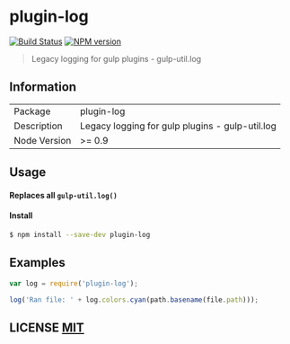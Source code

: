 # plugin-log

[![Build Status](https://travis-ci.org/stevelacy/plugin-log.png?branch=master)](https://travis-ci.org/stevelacy/plugin-log)
[![NPM version](https://badge.fury.io/js/plugin-log.png)](http://badge.fury.io/js/plugin-log)

> Legacy logging for gulp plugins - gulp-util.log

## Information

<table>
<tr>
<td>Package</td><td>plugin-log</td>
</tr>
<tr>
<td>Description</td>
<td>Legacy logging for gulp plugins - gulp-util.log</td>
</tr>
<tr>
<td>Node Version</td>
<td>>= 0.9</td>
</tr>
</table>

## Usage

#### Replaces all `gulp-util.log()`

#### Install

```sh
$ npm install --save-dev plugin-log
```

## Examples

```js
var log = require('plugin-log');

log('Ran file: ' + log.colors.cyan(path.basename(file.path)));


```


## LICENSE [MIT](LICENSE)
